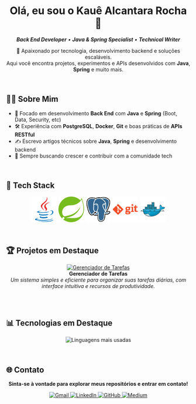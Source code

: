 <h1 align="center">Olá, eu sou o Kauê Alcantara Rocha 👋</h1>

<p align="center">
  <em><b>Back End Developer</b> • <b>Java & Spring Specialist</b> • <b>Technical Writer</b></em>
</p>

<p align="center">
  🚀 Apaixonado por tecnologia, desenvolvimento backend e soluções escaláveis.<br>
  Aqui você encontra projetos, experimentos e APIs desenvolvidos com <b>Java</b>, <b>Spring</b> e muito mais.
</p>

&nbsp;

## 👨‍💻 Sobre Mim

- 🔭 Focado em desenvolvimento <b>Back End</b> com <b>Java</b> e <b>Spring</b> (Boot, Data, Security, etc)
- 🛠️ Experiência com <b>PostgreSQL</b>, <b>Docker</b>, <b>Git</b> e boas práticas de <b>APIs RESTful</b>
- ✍️ Escrevo artigos técnicos sobre <b>Java</b>, <b>Spring</b> e desenvolvimento backend
- 🚀 Sempre buscando crescer e contribuir com a comunidade tech

&nbsp;

## 🚀 Tech Stack

<p align="center">
  <img src="https://github.com/devicons/devicon/blob/master/icons/java/java-original.svg" height="70" width="70" alt="Java"/>
  <img src="https://github.com/devicons/devicon/blob/master/icons/spring/spring-original.svg" height="70" width="70" alt="Spring"/>
  <img src="https://github.com/devicons/devicon/blob/master/icons/postgresql/postgresql-original.svg" height="70" width="70" alt="PostgreSQL"/>
  <img src="https://github.com/devicons/devicon/blob/master/icons/git/git-plain-wordmark.svg" height="70" width="70" alt="Git"/>
  <img src="https://github.com/devicons/devicon/blob/master/icons/docker/docker-original.svg" height="70" width="70" alt="Docker"/>
</p>

&nbsp;

## 🏆 Projetos em Destaque

<div align="center">

  <a href="https://github.com/Kaueroch/Gerenciador-de-Tarefas" target="_blank">
    <img src="https://github-readme-stats.vercel.app/api/pin/?username=Kaueroch&repo=Gerenciador-de-Tarefas&theme=github_dark&hide_border=true" alt="Gerenciador de Tarefas" />
  </a>
  
  <br>
  <b>Gerenciador de Tarefas</b>
  <br>
  <i>Um sistema simples e eficiente para organizar suas tarefas diárias, com interface intuitiva e recursos de produtividade.</i>
  <br><br>

  <!-- Outros projetos em destaque? Descomente e adicione abaixo -->
  <!--
  <a href="https://github.com/Kaueroch/BankNote" target="_blank">
    <img src="https://github-readme-stats.vercel.app/api/pin/?username=Kaueroch&repo=BankNote&theme=github_dark&hide_border=true" alt="BankNote" />
  </a>
  -->

</div>

&nbsp;

## 📊 Tecnologias em Destaque

<p align="center">
  <img width="41%" src="https://github-readme-stats.vercel.app/api/top-langs/?username=Kaueroch&layout=compact&hide_border=true&title_color=8f00ff&text_color=ffffff&bg_color=0d1117" alt="Linguagens mais usadas"/>
</p>

&nbsp;

## 🌐 Contato

<p align="center">
  <b>Sinta-se à vontade para explorar meus repositórios e entrar em contato!</b>
</p>
<p align="center">
  <a href="mailto:kaue.alcan@gmail.com" target="_blank">
    <img src="https://img.shields.io/badge/-kaue.alcan@gmail.com-D14836?style=flat-square&logo=Gmail&logoColor=white" alt="Gmail">
  </a>
  <a href="https://www.linkedin.com/in/kaue-alcantara-a06946138/" target="_blank">
    <img src="https://img.shields.io/badge/-LinkedIn-0077B5?style=flat-square&logo=Linkedin&logoColor=white" alt="LinkedIn">
  </a>
  <a href="https://github.com/Kaueroch" target="_blank">
    <img src="https://img.shields.io/badge/-GitHub-181717?style=flat-square&logo=github&logoColor=white" alt="GitHub">
  </a>
  <a href="https://medium.com/@KaueAlcantara" target="_blank">
    <img src="https://img.shields.io/badge/Technical%20Writer-8f00ff?style=flat-square&logo=bookstack&logoColor=white" alt="Medium"/>
  </a>
</p>
